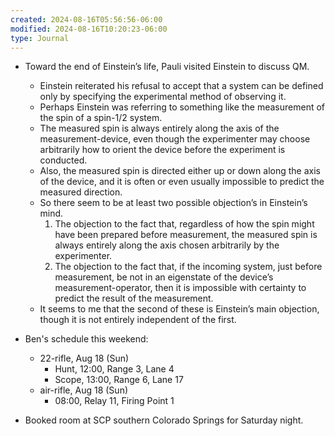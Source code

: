 ```yaml
---
created: 2024-08-16T05:56:56-06:00
modified: 2024-08-16T10:20:23-06:00
type: Journal
---
```


- Toward the end of Einstein’s life, Pauli
  visited Einstein to discuss QM.

  - Einstein reiterated his refusal to
    accept that a system can be defined only
    by specifying the experimental method of
    observing it.
  - Perhaps Einstein was referring to
    something like the measurement of the
    spin of a spin-1/2 system.
  - The measured spin is always entirely
    along the axis of the
    measurement-device, even though the
    experimenter may choose arbitrarily how
    to orient the device before the
    experiment is conducted.
  - Also, the measured spin is directed
    either up or down along the axis of the
    device, and it is often or even usually
    impossible to predict the measured
    direction.
  - So there seem to be at least two
    possible objection’s in Einstein’s mind.
    1. The objection to the fact that,
       regardless of how the spin might have
       been prepared before measurement, the
       measured spin is always entirely
       along the axis chosen arbitrarily by
       the experimenter.
    2. The objection to the fact that, if
       the incoming system, just before
       measurement, be not in an eigenstate
       of the device’s measurement-operator,
       then it is impossible with certainty
       to predict the result of the
       measurement.
  - It seems to me that the second of these
    is Einstein’s main objection, though it
    is not entirely independent of the
    first.

- Ben's schedule this weekend:

  - 22-rifle, Aug 18 (Sun)
    - Hunt, 12:00, Range 3, Lane 4
    - Scope, 13:00, Range 6, Lane 17
  - air-rifle, Aug 18 (Sun)
    - 08:00, Relay 11, Firing Point 1

- Booked room at SCP southern Colorado
  Springs for Saturday night.

<!-- EOF -->
